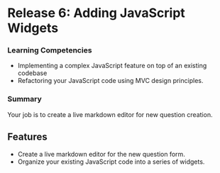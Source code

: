 # Release 6: Adding JavaScript Widgets


### Learning Competencies

  - Implementing a complex JavaScript feature on top of an existing codebase
  - Refactoring your JavaScript code using MVC design principles.

### Summary

  Your job is to create a live markdown editor for new question creation.

## Features

 - Create a live markdown editor for the new question form.
 - Organize your existing JavaScript code into a series of widgets.

